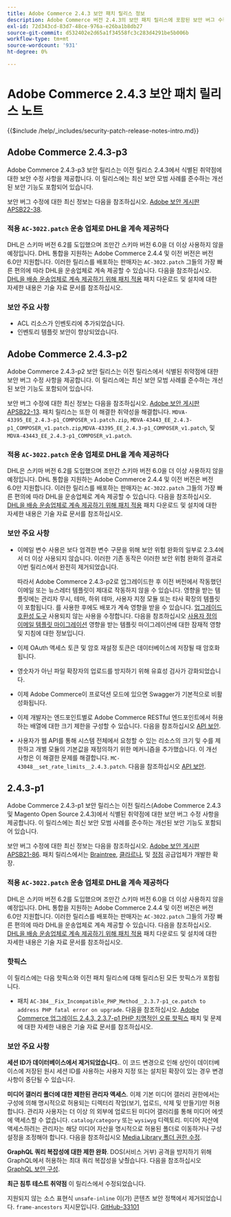 ```yaml
---
title: Adobe Commerce 2.4.3 보안 패치 릴리스 정보
description: Adobe Commerce 버전 2.4.3의 보안 패치 릴리스에 포함된 보안 버그 수정, 보안 개선 사항 및 기타 보안 관련 업데이트에 대해 알아봅니다.
exl-id: 72d343cd-83d7-48ce-976a-e26ba1b8db27
source-git-commit: d532402e2d65a1f34558fc3c283d4291be5b006b
workflow-type: tm+mt
source-wordcount: '931'
ht-degree: 0%

---
```



# Adobe Commerce 2.4.3 보안 패치 릴리스 노트

{{$include /help/_includes/security-patch-release-notes-intro.md}}

## Adobe Commerce 2.4.3-p3

Adobe Commerce 2.4.3-p3 보안 릴리스는 이전 릴리스 2.4.3에서 식별된 취약점에 대한 보안 수정 사항을 제공합니다. 이 릴리스에는 최신 보안 모범 사례를 준수하는 개선된 보안 기능도 포함되어 있습니다.

보안 버그 수정에 대한 최신 정보는 다음을 참조하십시오. [Adobe 보안 게시판 APSB22-38](https://helpx.adobe.com/security/products/magento/apsb22-38.html).

### 적용 `AC-3022.patch` 운송 업체로 DHL을 계속 제공하다

DHL은 스키마 버전 6.2를 도입했으며 조만간 스키마 버전 6.0을 더 이상 사용하지 않을 예정입니다. DHL 통합을 지원하는 Adobe Commerce 2.4.4 및 이전 버전은 버전 6.0만 지원합니다. 이러한 릴리스를 배포하는 판매자는 `AC-3022.patch` 그들의 가장 빠른 편의에 따라 DHL을 운송업체로 계속 제공할 수 있습니다. 다음을 참조하십시오. [DHL을 배송 운송업체로 계속 제공하기 위해 패치 적용](https://support.magento.com/hc/en-us/articles/7707818131597-Apply-a-patch-to-continue-offering-DHL-as-shipping-carrier) 패치 다운로드 및 설치에 대한 자세한 내용은 기술 자료 문서를 참조하십시오.

### 보안 주요 사항

* ACL 리소스가 인벤토리에 추가되었습니다.
* 인벤토리 템플릿 보안이 향상되었습니다.

## Adobe Commerce 2.4.3-p2

Adobe Commerce 2.4.3-p2 보안 릴리스는 이전 릴리스에서 식별된 취약점에 대한 보안 버그 수정 사항을 제공합니다. 이 릴리스에는 최신 보안 모범 사례를 준수하는 개선된 보안 기능도 포함되어 있습니다.

보안 버그 수정에 대한 최신 정보는 다음을 참조하십시오. [Adobe 보안 게시판 APSB22-13](https://helpx.adobe.com/security/products/magento/apsb22-13.html).  패치 릴리스는 또한 이 해결한 취약성을 해결합니다. `MDVA-43395_EE_2.4.3-p1_COMPOSER_v1.patch.zip`, `MDVA-43443_EE_2.4.3-p1_COMPOSER_v1.patch.zip`,`MDVA-43395_EE_2.4.3-p1_COMPOSER_v1.patch`, 및 `MDVA-43443_EE_2.4.3-p1_COMPOSER_v1.patch`.


### 적용 `AC-3022.patch` 운송 업체로 DHL을 계속 제공하다

DHL은 스키마 버전 6.2를 도입했으며 조만간 스키마 버전 6.0을 더 이상 사용하지 않을 예정입니다. DHL 통합을 지원하는 Adobe Commerce 2.4.4 및 이전 버전은 버전 6.0만 지원합니다. 이러한 릴리스를 배포하는 판매자는 `AC-3022.patch` 그들의 가장 빠른 편의에 따라 DHL을 운송업체로 계속 제공할 수 있습니다. 다음을 참조하십시오. [DHL을 배송 운송업체로 계속 제공하기 위해 패치 적용](https://support.magento.com/hc/en-us/articles/7707818131597-Apply-a-patch-to-continue-offering-DHL-as-shipping-carrier) 패치 다운로드 및 설치에 대한 자세한 내용은 기술 자료 문서를 참조하십시오.

### 보안 주요 사항

* 이메일 변수 사용은 보다 엄격한 변수 구문을 위해 보안 위험 완화의 일부로 2.3.4에서 더 이상 사용되지 않습니다. 이러한 기존 동작은 이러한 보안 위험 완화의 결과로 이번 릴리스에서 완전히 제거되었습니다.

  따라서 Adobe Commerce 2.4.3-p2로 업그레이드한 후 이전 버전에서 작동했던 이메일 또는 뉴스레터 템플릿이 제대로 작동하지 않을 수 있습니다. 영향을 받는 템플릿에는 관리자 무시, 테마, 하위 테마, 사용자 지정 모듈 또는 타사 확장의 템플릿이 포함됩니다. 를 사용한 후에도 배포가 계속 영향을 받을 수 있습니다. [업그레이드 호환성 도구](https://experienceleague.adobe.com/docs/commerce-operations/upgrade-guide/upgrade-compatibility-tool/overview.html?lang=en) 사용되지 않는 사용을 수정합니다. 다음을 참조하십시오 [사용자 정의 이메일 템플릿 마이그레이션](https://developer.adobe.com/commerce/frontend-core/guide/templates/email-migration/) 영향을 받는 템플릿 마이그레이션에 대한 잠재적 영향 및 지침에 대한 정보입니다.

* 이제 OAuth 액세스 토큰 및 암호 재설정 토큰은 데이터베이스에 저장될 때 암호화됩니다. <!-- AC-520 1323-->

* 영숫자가 아닌 파일 확장자의 업로드를 방지하기 위해 유효성 검사가 강화되었습니다. <!-- AC-479-->

* 이제 Adobe Commerce이 프로덕션 모드에 있으면 Swagger가 기본적으로 비활성화됩니다. <!-- AC-1450-->

* 이제 개발자는 엔드포인트별로 Adobe Commerce RESTful 엔드포인트에서 허용하는 배열에 대한 크기 제한을 구성할 수 있습니다. 다음을 참조하십시오 [API 보안](https://developer.adobe.com/commerce/webapi/get-started/api-security/). <!-- AC-465-->

* 사용자가 웹 API를 통해 시스템 전체에서 요청할 수 있는 리소스의 크기 및 수를 제한하고 개별 모듈의 기본값을 재정의하기 위한 메커니즘을 추가했습니다. 이 개선 사항은 이 해결한 문제를 해결합니다. `MC-43048__set_rate_limits__2.4.3.patch`. 다음을 참조하십시오 [API 보안](https://developer.adobe.com/commerce/webapi/get-started/api-security/). <!-- AC-1120-->


## 2.4.3-p1

Adobe Commerce 2.4.3-p1 보안 릴리스는 이전 릴리스(Adobe Commerce 2.4.3 및 Magento Open Source 2.4.3)에서 식별된 취약점에 대한 보안 버그 수정 사항을 제공합니다. 이 릴리스에는 최신 보안 모범 사례를 준수하는 개선된 보안 기능도 포함되어 있습니다.


보안 버그 수정에 대한 최신 정보는 다음을 참조하십시오. [Adobe 보안 게시판 APSB21-86](https://helpx.adobe.com/security/products/magento/apsb21-86.html). 패치 릴리스에서는 [Braintree](https://experienceleague.adobe.com/docs/commerce-admin/stores-sales/payments/braintree.html), [클라르나](https://marketplace.magento.com/klarna-m2-klarna.html), 및 [정점](https://marketplace.magento.com/vertexinc-vertex-tax-module.html) 공급업체가 개발한 확장.

### 적용 `AC-3022.patch` 운송 업체로 DHL을 계속 제공하다

DHL은 스키마 버전 6.2를 도입했으며 조만간 스키마 버전 6.0을 더 이상 사용하지 않을 예정입니다. DHL 통합을 지원하는 Adobe Commerce 2.4.4 및 이전 버전은 버전 6.0만 지원합니다. 이러한 릴리스를 배포하는 판매자는 `AC-3022.patch` 그들의 가장 빠른 편의에 따라 DHL을 운송업체로 계속 제공할 수 있습니다. 다음을 참조하십시오. [DHL을 배송 운송업체로 계속 제공하기 위해 패치 적용](https://support.magento.com/hc/en-us/articles/7707818131597-Apply-a-patch-to-continue-offering-DHL-as-shipping-carrier) 패치 다운로드 및 설치에 대한 자세한 내용은 기술 자료 문서를 참조하십시오.

### 핫픽스

이 릴리스에는 다음 핫픽스와 이전 패치 릴리스에 대해 릴리스된 모든 핫픽스가 포함됩니다.

* 패치 `AC-384__Fix_Incompatible_PHP_Method__2.3.7-p1_ce.patch to address PHP fatal error on upgrade`. 다음을 참조하십시오. [Adobe Commerce 업그레이드 2.4.3, 2.3.7-p1 PHP 치명적인 오류 핫픽스](https://support.magento.com/hc/en-us/articles/4408021533069-Adobe-Commerce-upgrade-2-4-3-2-3-7-p1-PHP-Fatal-error-Hotfix) 패치 및 문제에 대한 자세한 내용은 기술 자료 문서를 참조하십시오.

### 보안 주요 사항

**세션 ID가 데이터베이스에서 제거되었습니다.**. 이 코드 변경으로 인해 상인이 데이터베이스에 저장된 원시 세션 ID를 사용하는 사용자 지정 또는 설치된 확장이 있는 경우 변경 사항이 중단될 수 있습니다. <!-- MC-40976-->

**미디어 갤러리 폴더에 대한 제한된 관리자 액세스**. 이제 기본 미디어 갤러리 권한에서는 구성에 의해 명시적으로 허용되는 디렉터리 작업(보기, 업로드, 삭제 및 만들기)만 허용합니다. 관리자 사용자는 더 이상 의 외부에 업로드된 미디어 갤러리를 통해 미디어 에셋에 액세스할 수 없습니다. `catalog/category` 또는 `wysiwyg` 디렉토리. 미디어 자산에 액세스하려는 관리자는 해당 미디어 자산을 명시적으로 허용된 폴더로 이동하거나 구성 설정을 조정해야 합니다. 다음을 참조하십시오 [Media Library 폴더 권한 수정](https://developer.adobe.com/commerce/php/tutorials/backend/modify-image-library-permissions/). <!-- B2B-1897-->

**GraphQL 쿼리 복잡성에 대한 제한 완화**. DOS(서비스 거부) 공격을 방지하기 위해 GraphQL에서 허용하는 최대 쿼리 복잡성을 낮췄습니다. 다음을 참조하십시오 [GraphQL 보안 구성](https://devdocs.magento.com/guides/v2.4/graphql/security-configuration.html). <!-- PWA-1700-->

**최근 침투 테스트 취약점** 이 릴리스에서 수정되었습니다. <!-- MC-42431-->

지원되지 않는 소스 표현식 `unsafe-inline` 이(가) 콘텐츠 보안 정책에서 제거되었습니다. `frame-ancestors` 지시문입니다. [GitHub-33101](https://github.com/magento/magento2/issues/33101)<!-- MC-42632-->
